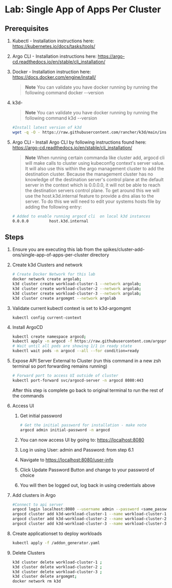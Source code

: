 # Lab: Single App of Apps Per Cluster

## Prerequisites

1. Kubectl - Installation instructions here: <https://kubernetes.io/docs/tasks/tools/>
2. Argo CLI - Installation instructions here: <https://argo-cd.readthedocs.io/en/stable/cli_installation/>
3. Docker - Installation instruction here: <https://docs.docker.com/engine/install/>
   > **Note**
   > You can validate you have docker running by running the following command
   > docker --version
4. k3d-
   > **Note**
   > You can validate you have docker running by running the following command
   > k3d --version

    ``` bash
    #Install latest version of k3d
    wget -q -O - https://raw.githubusercontent.com/rancher/k3d/main/install.sh | sudo bash
    ```

5. Argo CLI - Install Argo CLI by following instructions found here: <https://argo-cd.readthedocs.io/en/stable/cli_installation/>
   > **Note**
   > When running certain commanda like cluster add, argocd cli will make calls to cluster using kubeconfig context's server value.  It will also use this within the argo management cluster to add the destination cluster.  Because the management cluster has no knowledge of the destination server's control plane at the default server in the context which is 0.0.0.0, it will not be able to reach the destination servers control plane.  To get around this we will use the host.k3d.internal feature to provide a dns alias to the server.  To do this we will need to edit your systems hosts file by adding the following entry:  

   ``` bash
   # Added to enable running argocd cli  on local k3d instances
   0.0.0.0         host.k3d.internal

## Steps

1. Ensure you are executing this lab from the spikes/cluster-add-ons/single-app-of-apps-per-cluster directory

2. Create k3d Clusters and network

    ``` bash
    # Create Docker Network for this lab 
    docker network create argolab;
    k3d cluster create workload-cluster-1 --network argolab;
    k3d cluster create workload-cluster-2 --network argolab;
    k3d cluster create workload-cluster-3 --network argolab;
    k3d cluster create argomgmt --network argolab
    ```

3. Validate current kubectl context is set to k3d-argomgmt

    ``` bashku
    kubectl config current-context
    ```

4. Install ArgoCD

    ``` bash
    kubectl create namespace argocd;
    kubectl apply -n argocd -f https://raw.githubusercontent.com/argoproj/argo-cd/stable/manifests/install.yaml ;
    # Wait until all pods are showing 1/1 in ready state
    kubectl wait pods -n argocd --all --for condition=ready
    ```

5. Expose API Server External to Cluster (run this command in a new zsh terminal so port forwarding remains running)

    ``` bash
    # Forward port to access UI outside of cluster
    kubectl port-forward svc/argocd-server -n argocd 8080:443
    ```

    After this step is complete go back to original terminal to run the rest of the commands

6. Access UI

    1. Get initial password

        ``` bash
        # Get the initial password for installation - make note
        argocd admin initial-password -n argocd
        ````

    2. You can now access UI by going to: <https://localhost:8080>
    3. Log in using User: admin and Password: from step 6.1
    4. Navigate to <https://localhost:8080/user-info>
    5. Click Update Password Button and change to your password of choice
    6. You will then be logged out, log back in using credentials above

7. Add clusters in Argo

    ``` bash
    #Connect to api server 
    argocd login localhost:8080 --username admin --password <same_password_used_in_ui>
    argocd cluster add k3d-workload-cluster-1 --name workload-cluster-1 --insecure;
    argocd cluster add k3d-workload-cluster-2 --name workload-cluster-2 --insecure;
    argocd cluster add k3d-workload-cluster-3 --name workload-cluster-3 --insecure
    ```

8. Create applicationset to deploy workloads

    ``` bash
    kubectl apply -f /addon_generator.yaml
    ```

9. Delete Clusters

    ``` bash
    k3d cluster delete workload-cluster-1 ;
    k3d cluster delete workload-cluster-2 ;
    k3d cluster delete workload-cluster-3 ;
    k3d cluster delete argomgmt;
    docker network rm k3d
    ```
